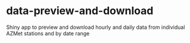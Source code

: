 # data-preview-and-download
Shiny app to preview and download hourly and daily data from individual AZMet stations and by date range
